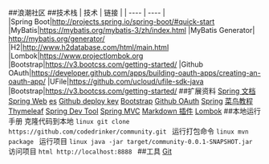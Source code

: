##浪潮社区
##技术栈
|  技术   | 链接  |
|  ----  | ----  |  
|Spring Boot|http://projects.spring.io/spring-boot/#quick-start
|MyBatis|https://mybatis.org/mybatis-3/zh/index.html
|MyBatis Generator| http://mybatis.org/generator/
|H2|http://www.h2database.com/html/main.html
|Lombok|https://www.projectlombok.org
|Bootstrap|https://v3.bootcss.com/getting-started/
|Github OAuth|https://developer.github.com/apps/building-oauth-apps/creating-an-oauth-app/
|UFile|https://github.com/ucloud/ufile-sdk-java
|Bootstrap|https://v3.bootcss.com/getting-started/
##扩展资料
[Spring 文档](https://spring.io/guides)
[Spring Web](https://spring.io/guides/gs/serving-web-content/)
[es](https://elasticsearch.cn/explore)
[Github deploy key](https://docs.github.com/en/free-pro-team@latest/developers/overview/managing-deploy-keys#deploy-keys)
[Bootstrap](https://v3.bootcss.com/getting-started/)
[Github OAuth](https://github.com/settings/applications/new)
[Spring](https://docs.spring.io/spring-boot/docs/2.0.0.RC1/reference/htmlsingle/#boot-features-embedded-database-support)
[菜鸟教程](https://www.runoob.com/mysql/mysql-tutorial.html)
[Thymeleaf](https://www.thymeleaf.org/doc/tutorials/3.0/usingthymeleaf.html#setting-attribute-values)
[Spring Dev Tool](https://docs.spring.io/spring-boot/docs/2.0.0.RC1/reference/htmlsingle/#using-boot-devtools)
[Spring MVC](https://docs.spring.io/spring-framework/docs/5.0.3.RELEASE/spring-framework-reference/web.html#mvc-handlermapping-interceptor)
[Markdown 插件](http://editor.md.ipandao.com/)
[Lombok](https://www.projectlombok.org/)
##本地运行手册
    克隆代码到本地
    ```linux
        git clone https://github.com/codedrinker/community.git
    ```
    运行打包命令
    ```linux
        mvn package
    ```
    运行项目
    ```linux
        java -jar target/community-0.0.1-SNAPSHOT.jar
    ```
    访问项目
    ```html
        http://localhost:8888
    ```
##工具
[Git](https://git-scm.com/download)
